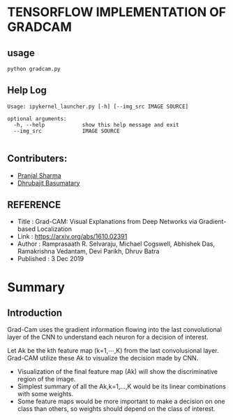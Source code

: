 # TENSORFLOW IMPLEMENTATION OF GRADCAM

## usage
```
python gradcam.py
```
## Help Log
```
Usage: ipykernel_launcher.py [-h] [--img_src IMAGE SOURCE]
                               
optional arguments:
  -h, --help            show this help message and exit
  --img_src             IMAGE SOURCE
  
```

## Contributers:
- [Pranjal Sharma](https://github.com/sppsps)
- [Dhrubajit Basumatary](https://github.com/dhruvz9)

## REFERENCE
 - Title : Grad-CAM: Visual Explanations from Deep Networks via Gradient-based Localization<br />
 - Link : https://arxiv.org/abs/1610.02391 <br />
 - Author : Ramprasaath R. Selvaraju, Michael Cogswell, Abhishek Das, Ramakrishna Vedantam, Devi Parikh, Dhruv Batra <br />
 - Published : 3 Dec 2019 <br />

# Summary

## Introduction
Grad-Cam uses the gradient information flowing into the last convolutional layer of the CNN to understand each neuron for a decision of interest.


Let Ak be the kth feature map (k=1,⋯,K) from the last convolusional layer. Grad-CAM utilize these Ak to visualize the decision made by CNN.

* Visualization of the final feature map (Ak) will show the discriminative region of the image. <br />
* Simplest summary of all the Ak,k=1,...,K would be its linear combinations with some weights. <br />
* Some feature maps would be more important to make a decision on one class than others, so weights should depend on the class of interest. <br />





